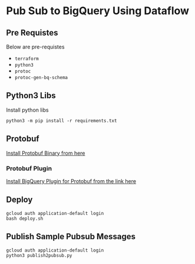 # Pub Sub to BigQuery Using Dataflow 

## Pre Requistes 
Below are pre-requistes 
* `terraform`
* `python3`
* `protoc`
* `protoc-gen-bq-schema`

## Python3 Libs
Install python libs 

`python3 -m pip install -r requirements.txt`


## Protobuf
[Install Protobuf Binary from here](https://developers.google.com/protocol-buffers/docs/downloads)

### Protobuf Plugin

[Install BigQuery Plugin for Protobuf from the link here ](https://github.com/GoogleCloudPlatform/protoc-gen-bq-schema)

## Deploy 

```
gcloud auth application-default login
bash deploy.sh
```

## Publish Sample Pubsub Messages

```
gcloud auth application-default login
python3 publish2pubsub.py
```